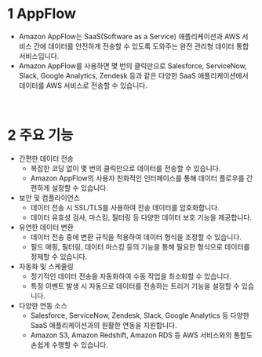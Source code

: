 # 1 AppFlow

- Amazon AppFlow는 SaaS(Software as a Service) 애플리케이션과 AWS 서비스 간에 데이터를 안전하게 전송할 수 있도록 도와주는 완전 관리형 데이터 통합 서비스입니다. 
- Amazon AppFlow를 사용하면 몇 번의 클릭만으로 Salesforce, ServiceNow, Slack, Google Analytics, Zendesk 등과 같은 다양한 SaaS 애플리케이션에서 데이터를 AWS 서비스로 전송할 수 있습니다.

<br>

# 2 주요 기능

- 간편한 데이터 전송
	- 복잡한 코딩 없이 몇 번의 클릭만으로 데이터를 전송할 수 있습니다.
	- Amazon AppFlow의 사용자 친화적인 인터페이스를 통해 데이터 플로우를 간편하게 설정할 수 있습니다.
- 보안 및 컴플라이언스
	- 데이터 전송 시 SSL/TLS를 사용하여 전송 데이터를 암호화합니다.
	- 데이터 유효성 검사, 마스킹, 필터링 등 다양한 데이터 보호 기능을 제공합니다.
- 유연한 데이터 변환
	- 데이터 전송 중에 변환 규칙을 적용하여 데이터 형식을 조정할 수 있습니다.
	- 필드 매핑, 필터링, 데이터 마스킹 등의 기능을 통해 필요한 형식으로 데이터를 정제할 수 있습니다.
- 자동화 및 스케줄링
	- 정기적인 데이터 전송을 자동화하여 수동 작업을 최소화할 수 있습니다.
	- 특정 이벤트 발생 시 자동으로 데이터를 전송하는 트리거 기능을 설정할 수 있습니다.
- 다양한 연동 소스
	- Salesforce, ServiceNow, Zendesk, Slack, Google Analytics 등 다양한 SaaS 애플리케이션과의 원활한 연동을 지원합니다.
	- Amazon S3, Amazon Redshift, Amazon RDS 등 AWS 서비스와의 통합도 손쉽게 수행할 수 있습니다.